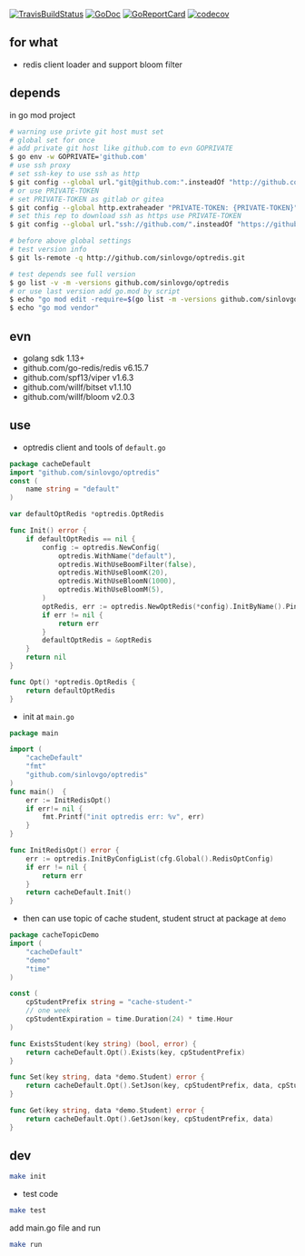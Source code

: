 [![TravisBuildStatus](https://api.travis-ci.org/sinlovgo/optredis.svg?branch=master)](https://travis-ci.org/sinlovgo/optredis)
[![GoDoc](https://godoc.org/github.com/sinlovgo/optredis?status.png)](https://godoc.org/github.com/sinlovgo/optredis/)
[![GoReportCard](https://goreportcard.com/badge/github.com/sinlovgo/optredis)](https://goreportcard.com/report/github.com/sinlovgo/optredis)
[![codecov](https://codecov.io/gh/sinlovgo/optredis/branch/master/graph/badge.svg)](https://codecov.io/gh/sinlovgo/optredis)

## for what

- redis client loader and support bloom filter

## depends

in go mod project

```bash
# warning use privte git host must set
# global set for once
# add private git host like github.com to evn GOPRIVATE
$ go env -w GOPRIVATE='github.com'
# use ssh proxy
# set ssh-key to use ssh as http
$ git config --global url."git@github.com:".insteadOf "http://github.com/"
# or use PRIVATE-TOKEN
# set PRIVATE-TOKEN as gitlab or gitea
$ git config --global http.extraheader "PRIVATE-TOKEN: {PRIVATE-TOKEN}"
# set this rep to download ssh as https use PRIVATE-TOKEN
$ git config --global url."ssh://github.com/".insteadOf "https://github.com/"

# before above global settings
# test version info
$ git ls-remote -q http://github.com/sinlovgo/optredis.git

# test depends see full version
$ go list -v -m -versions github.com/sinlovgo/optredis
# or use last version add go.mod by script
$ echo "go mod edit -require=$(go list -m -versions github.com/sinlovgo/optredis | awk '{print $1 "@" $NF}')"
$ echo "go mod vendor"
```

## evn

- golang sdk 1.13+
- github.com/go-redis/redis v6.15.7
- github.com/spf13/viper v1.6.3
- github.com/willf/bitset v1.1.10
- github.com/willf/bloom v2.0.3

## use

- optredis client and tools of `default.go`

```go
package cacheDefault
import "github.com/sinlovgo/optredis"
const (
	name string = "default"
)

var defaultOptRedis *optredis.OptRedis

func Init() error {
	if defaultOptRedis == nil {
		config := optredis.NewConfig(
			optredis.WithName("default"),
			optredis.WithUseBoomFilter(false),
			optredis.WithUseBloomK(20),
			optredis.WithUseBloomN(1000),
			optredis.WithUseBloomM(5),
		)
		optRedis, err := optredis.NewOptRedis(*config).InitByName().Ping()
		if err != nil {
			return err
		}
		defaultOptRedis = &optRedis
	}
	return nil
}

func Opt() *optredis.OptRedis {
	return defaultOptRedis
}
```

- init at `main.go`

```go
package main

import (
	"cacheDefault"
	"fmt"
	"github.com/sinlovgo/optredis"
)
func main()  {
	err := InitRedisOpt()
	if err!= nil {
		fmt.Printf("init optredis err: %v", err)
	}
}

func InitRedisOpt() error {
	err := optredis.InitByConfigList(cfg.Global().RedisOptConfig)
	if err != nil {
		return err
	}
	return cacheDefault.Init()
}
```

- then can use topic of cache student, student struct at package at `demo`

```go
package cacheTopicDemo
import (
	"cacheDefault"
	"demo"
	"time"
)

const (
	cpStudentPrefix string = "cache-student-"
	// one week
	cpStudentExpiration = time.Duration(24) * time.Hour
)

func ExistsStudent(key string) (bool, error) {
	return cacheDefault.Opt().Exists(key, cpStudentPrefix)
}

func Set(key string, data *demo.Student) error {
	return cacheDefault.Opt().SetJson(key, cpStudentPrefix, data, cpStudentExpiration)
}

func Get(key string, data *demo.Student) error {
	return cacheDefault.Opt().GetJson(key, cpStudentPrefix, data)
}
```

## dev

```bash
make init
```

- test code

```bash
make test
```

add main.go file and run

```bash
make run
```